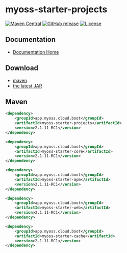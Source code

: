 # myoss-starter-projects

[![Maven Central](https://img.shields.io/maven-central/v/app.myoss.cloud.boot/myoss-starter-projects.svg)](https://maven-badges.herokuapp.com/maven-central/app.myoss.cloud.boot/myoss-starter-projects/)
[![GitHub release](https://img.shields.io/github/release/myoss-cloud/myoss-starter-projects.svg)](https://github.com/myoss-cloud/myoss-starter-projects/releases)
[![License](https://img.shields.io/badge/license-Apache%202-4EB1BA.svg)](https://www.apache.org/licenses/LICENSE-2.0.html)

## Documentation

- [Documentation Home](https://github.com/myoss-cloud/myoss-starter-projects/wiki)

## Download

- [maven][1]
- [the latest JAR][2]  

[1]: https://repo1.maven.org/maven2/app/myoss/cloud/boot/myoss-starter-projects/  
[2]: https://search.maven.org/remote_content?g=app.myoss.cloud.boot&a=myoss-starter-projects&v=LATEST

## Maven

```xml
<dependency>
    <groupId>app.myoss.cloud.boot</groupId>
    <artifactId>myoss-starter-projects</artifactId>
    <version>2.1.11-RC1</version>
</dependency>
```

```xml
<dependency>
    <groupId>app.myoss.cloud.boot</groupId>
    <artifactId>myoss-starter-core</artifactId>
    <version>2.1.11-RC1</version>
</dependency>
```

```xml
<dependency>
    <groupId>app.myoss.cloud.boot</groupId>
    <artifactId>myoss-starter-apm</artifactId>
    <version>2.1.11-RC1</version>
</dependency>
```

```xml
<dependency>
    <groupId>app.myoss.cloud.boot</groupId>
    <artifactId>myoss-starter-web</artifactId>
    <version>2.1.11-RC1</version>
</dependency>
```

```xml
<dependency>
    <groupId>app.myoss.cloud.boot</groupId>
    <artifactId>myoss-starter-cache</artifactId>
    <version>2.1.11-RC1</version>
</dependency>
```

